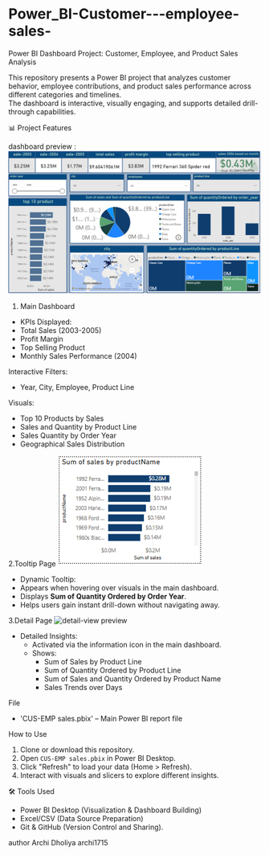 # Power_BI-Customer---employee-sales-
Power BI Dashboard Project: Customer, Employee, and Product Sales Analysis

This repository presents a Power BI project that analyzes customer behavior, employee contributions, and product sales performance across different categories and timelines.  
The dashboard is interactive, visually engaging, and supports detailed drill-through capabilities.

📊 Project Features

dashboard preview :
![dashboard preview ](image/M-Dashboard.PNG)

 1. Main Dashboard 
  - KPIs Displayed:  
  - Total Sales (2003-2005)
  - Profit Margin
  - Top Selling Product
  - Monthly Sales Performance (2004)


Interactive Filters:  
  - Year, City, Employee, Product Line
  
Visuals: 
  - Top 10 Products by Sales
  - Sales and Quantity by Product Line 
  - Sales Quantity by Order Year 
  - Geographical Sales Distribution 


2.Tooltip Page
![tooltip preview ](image/tooltip.PNG)

  - Dynamic Tooltip: 
  - Appears when hovering over visuals in the main dashboard.
  - Displays **Sum of Quantity Ordered by Order Year**.
  - Helps users gain instant drill-down without navigating away.


3.Detail Page 
![detail-view preview ]((https://github.com/archi1715/Power_BI-Customer---employee-sales-/blob/5d4c59e9fe0bbc164df3cd286d0f8362d57fdd64/image/tooltip.PNG))

- Detailed Insights:  
  - Activated via the information icon in the main dashboard.
  - Shows:
    - Sum of Sales by Product Line
    - Sum of Quantity Ordered by Product Line
    - Sum of Sales and Quantity Ordered by Product Name
    - Sales Trends over Days

File

- 'CUS-EMP sales.pbix' – Main Power BI report file

How to Use

1. Clone or download this repository.
2. Open `CUS-EMP sales.pbix` in Power BI Desktop.
3. Click "Refresh" to load your data (Home > Refresh).
4. Interact with visuals and slicers to explore different insights.



🛠 Tools Used
- Power BI Desktop (Visualization & Dashboard Building)
- Excel/CSV (Data Source Preparation)
- Git & GitHub (Version Control and Sharing).


author
Archi Dholiya 
archi1715
